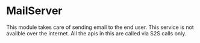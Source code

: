 # MailServer
This module takes care of sending email to the end user. This service is not availble over the internet.
All the apis in this are called via S2S calls only.